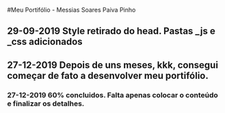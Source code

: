 #Meu Portifólio - Messias Soares Paiva Pinho


## 29-09-2019 Style retirado do head. Pastas _js e _css adicionados
## 27-12-2019 Depois de uns meses, kkk, consegui começar de fato a desenvolver meu portifólio.
### 27-12-2019 60% concluidos. Falta apenas colocar o conteúdo e finalizar os detalhes.

